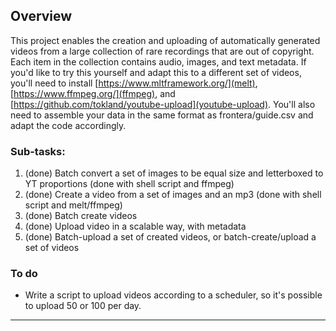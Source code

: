 ## Overview

This project enables the creation and uploading of automatically generated videos from a large collection of rare recordings that are out of copyright. Each item in the collection contains audio, images, and text metadata. If you'd like to try this yourself and adapt this to a different set of videos, you'll need to install [https://www.mltframework.org/](melt), [https://www.ffmpeg.org/](ffmpeg), and [https://github.com/tokland/youtube-upload](youtube-upload). You'll also need to assemble your data in the same format as frontera/guide.csv and adapt the code accordingly. 

### Sub-tasks:

1) (done) Batch convert a set of images to be equal size and letterboxed to YT proportions (done with shell script and ffmpeg)
2) (done) Create a video from a set of images and an mp3 (done with shell script and melt/ffmpeg)
3) (done) Batch create videos
4) (done) Upload video in a scalable way, with metadata
5) (done) Batch-upload a set of created videos, or batch-create/upload a set of videos

### To do

- Write a script to upload videos according to a scheduler, so it's possible to upload 50 or 100 per day.

_________________________________________
 
